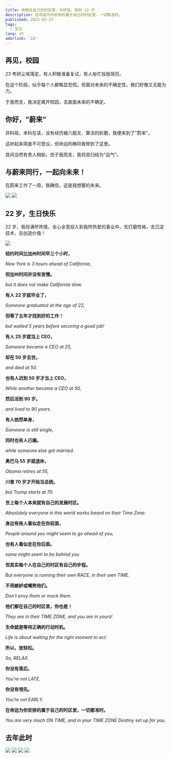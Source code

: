 ```yaml
---
title: 奔跑在自己的时区里，你好哇，我的 22 岁
description: 在命运为你安排的属于自己的时区里，一切都准时。
published: 2023-02-25
tags:
  - 生日
lang: zh
abbrlink: '22'
---
```


<div class="text-center">

<h2>再见，校园</h2>

<p>23 考研尘埃落定，有人积极准备复试，有人匆忙投放简历。</p>
<p>
  在这个阶段，似乎每个人都略显恐慌。但面对未来的不确定性，我们好像又无能为力。
</p>
<p>于我而言，我决定离开校园，去直面未来的不确定。</p>

<h2> 你好，"蔚来" </h2>

<p>非科班，本科在读，没有经历被八股文、算法的折磨，我便来到了"蔚来"。</p>
<p>这听起来简直不可思议，但命运的确将我带到了这里。</p>
<p>其间当然有贵人相助，但于我而言，我将其归结为"运气"。</p>

<h2> 与蔚来同行，一起向未来！</h2>

<p>在蔚来工作了一周，我确信，这是我想要的未来。</p>

<div class="flex flex-col items-center">
  <img
    class="w-[400px]"
    src="https://assets.guoqi.dev/images/202311250039201.webp"
  />
  <img
    class="w-[400px]"
    src="https://assets.guoqi.dev/images/202311250040895.webp"
  />
</div>

<h2> 22 岁，生日快乐</h2>

<p>
  22 岁，我将满怀热情，全心全意投入到我所热爱的事业中。去打磨性格，去沉淀技术，去创造价值！
</p>

</div>

<img class="w-full max-w-[800px]" src="https://assets.guoqi.dev/images/202311250041321.webp" />

 <div class="text-center">

  <p>
    <strong>纽约时间比加州时间早三个小时，</strong>
  </p>
  <p>
    <i>New York is 3 hours ahead of California,</i>
  </p>
  <p>
    <strong>但加州时间并没有变慢。</strong>
  </p>
  <p>
    <i>but it does not make California slow.</i>
  </p>
  <p>
    <strong>有人 22 岁就毕业了，</strong>
  </p>
  <p>
    <i>Someone graduated at the age of 22,</i>
  </p>
  <p>
    <strong>但等了五年才找到好的工作！</strong>
  </p>
  <p>
    <i>but waited 5 years before securing a good job!</i>
  </p>
  <p>
    <strong>有人 25 岁就当上 CEO，</strong>
  </p>
  <p>
    <i>Someone became a CEO at 25,</i>
  </p>
  <p>
    <strong>却在 50 岁去世。</strong>
  </p>
  <p>
    <i>and died at 50.</i>
  </p>
  <p>
    <strong>也有人迟到 50 岁才当上 CEO，</strong>
  </p>
  <p>
    <i>While another became a CEO at 50,</i>
  </p>
  <p>
    <strong>然后活到 90 岁。</strong>
  </p>
  <p>
    <i>and lived to 90 years.</i>
  </p>
  <p>
    <strong>有人依然单身，</strong>
  </p>
  <p>
    <i>Someone is still single,</i>
  </p>
  <p>
    <strong>同时也有人已婚。</strong>
  </p>
  <p>
    <i>while someone else got married.</i>
  </p>
  <p>
    <strong>奥巴马 55 岁就退休，</strong>
  </p>
  <p>
    <i>Obama retires at 55,</i>
  </p>
  <p>
    <strong>川普 70 岁才开始当总统。</strong>
  </p>
  <p>
    <i>but Trump starts at 70.</i>
  </p>
  <p>
    <strong>世上每个人本来就有自己的发展时区。</strong>
  </p>
  <p>
    <i>Absolutely everyone in this world works based on their Time Zone.</i>
  </p>
  <p>
    <strong>身边有些人看似走在你前面，</strong>
  </p>
  <p>
    <i>People around you might seem to go ahead of you,</i>
  </p>
  <p>
    <strong>也有人看似走在你后面。</strong>
  </p>
  <p>
    <i>some might seem to be behind you</i>
  </p>
  <p>
    <strong>但其实每个人在自己的时区有自己的步程。</strong>
  </p>
  <p>
    <i>But everyone is running their own RACE, in their own TIME.</i>
  </p>
  <p>
    <strong>不用嫉妒或嘲笑他们。</strong>
  </p>
  <p>
    <i>Don’t envy them or mock them.</i>
  </p>
  <p>
    <strong>他们都在自己的时区里，你也是！</strong>
  </p>
  <p>
    <i>They are in their TIME ZONE, and you are in yours!</i>
  </p>
  <p>
    <strong>生命就是等待正确的行动时机。</strong>
  </p>
  <p>
    <i>Life is about waiting for the right moment to act.</i>
  </p>
  <p>
    <strong>所以，放轻松。</strong>
  </p>
  <p>
    <i>So, RELAX.</i>
  </p>
  <p>
    <strong>你没有落后。</strong>
  </p>
  <p>
    <i>You’re not LATE.</i>
  </p>
  <p>
    <strong>你没有领先。</strong>
  </p>
  <p>
    <i>You’re not EARLY.</i>
  </p>
  <p>
    <strong>在命运为你安排的属于自己的时区里，一切都准时。</strong>
  </p>
  <p>
    <i>
      You are very much ON TIME, and in your TIME ZONE Destiny set up for you.
    </i>
  </p>
</div>

## 去年此时

<div class="flex flex-col items-center">
  <img
    class="w-[400px]"
    src="https://assets.guoqi.dev/images/202311250003483.webp"
  />
  <img
    class="w-[400px]"
    src="https://assets.guoqi.dev/images/202311250002786.webp"
  />
  <img
    class="w-[400px]"
    src="https://assets.guoqi.dev/images/202311250002184.webp"
  />
  <img
    class="w-[400px]"
    src="https://assets.guoqi.dev/images/202311250002606.webp"
  />
</div>
